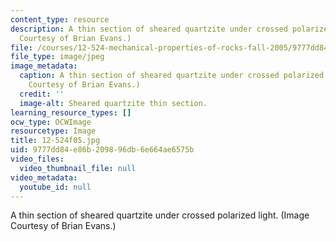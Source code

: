 ```yaml
---
content_type: resource
description: A thin section of sheared quartzite under crossed polarized light. (Image
  Courtesy of Brian Evans.)
file: /courses/12-524-mechanical-properties-of-rocks-fall-2005/9777dd84e86b209896db6e664ae6575b_12-524f05.jpg
file_type: image/jpeg
image_metadata:
  caption: A thin section of sheared quartzite under crossed polarized light. (Image
    Courtesy of Brian Evans.)
  credit: ''
  image-alt: Sheared quartzite thin section.
learning_resource_types: []
ocw_type: OCWImage
resourcetype: Image
title: 12-524f05.jpg
uid: 9777dd84-e86b-2098-96db-6e664ae6575b
video_files:
  video_thumbnail_file: null
video_metadata:
  youtube_id: null
---
```

A thin section of sheared quartzite under crossed polarized light. (Image Courtesy of Brian Evans.)